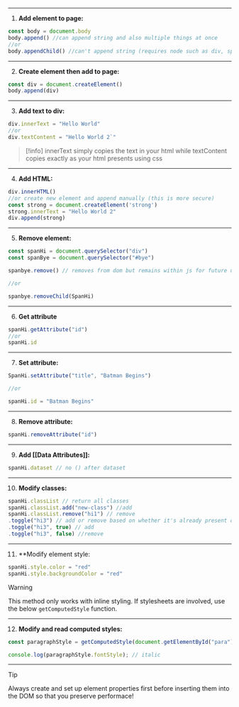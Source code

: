 ___
1. **Add element to page:**

```js
const body = document.body
body.append() //can append string and also multiple things at once
//or
body.appendChild() //can't append string (requires node such as div, span, a etc.)
```

___

2. **Create element then add to page:**

```js
const div = document.createElement()
body.append(div)
```

___

3. **Add text to div:**

```js
div.innerText = "Hello World"
//or
div.textContent = "Hello World 2`"
```

>[!info]
>innerText simply copies the text in your html while textContent copies exactly as your html presents using css

___
4. **Add HTML:**

```js
div.innerHTML()
//or create new element and append manually (this is more secure)
const strong = document.createElement('strong')
strong.innerText = "Hello World 2"
div.append(strong)
```

___

5. **Remove element:**

```js
const spanHi = document.querySelector("div")
const spanBye = document.querySelector("#bye")

spanbye.remove() // removes from dom but remains within js for future use

//or

spanbye.removeChild(SpanHi)
```

___

6. **Get attribute**

```js
spanHi.getAttribute("id")
//or
spanHi.id
```

___

7. **Set attribute:**

```js
SpanHi.setAttribute("title", "Batman Begins")

//or

spanHi.id = "Batman Begins"
```

___
8. **Remove attribute:**

```js
spanHi.removeAttribute("id")
```

___

9. **Add [[Data Attributes]]:**

```js
spanHi.dataset // no () after dataset
```

___

10.  **Modify classes:**

```js
spanHi.classList // return all classes
spanHi.classList.add("new-class") //add
spanHi.classList.remove("hi1") // remove
.toggle("hi3") // add or remove based on whether it's already present or not
.toggle("hi3", true) // add
.toggle("hi3", false) //remove

```

___

11. **Modify element style:

```js
spanHi.style.color = "red"
spanHi.style.backgroundColor = "red"
```

>[!warning]
>This method only works with inline styling. If stylesheets are involved, use the below `getComputedStyle` function.

___

12. **Modify and read computed styles:**

```js
const paragraphStyle = getComputedStyle(document.getElementById("para"));

console.log(paragraphStyle.fontStyle); // italic
```

___

>[!tip]
>Always create and set up element properties first before inserting them into the DOM so that you preserve performace!

